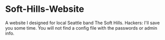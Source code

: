 Soft-Hills-Website
==================

A website I designed for local Seattle band The Soft Hills. Hackers: I'll save you some time. You will not find a config file with the passwords or admin info. 
